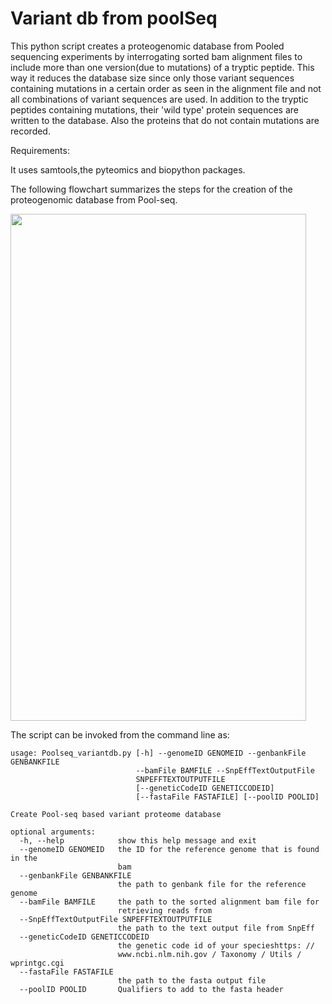 # Variant db from poolSeq

This python script creates a proteogenomic database from Pooled sequencing experiments by interrogating sorted bam alignment files to include more than one version(due to mutations)
of a tryptic peptide. This way it reduces the database size since only those variant sequences containing mutations in a certain order as seen in the alignment file and not all combinations of variant sequences are used.
In addition to the tryptic peptides containing mutations, their 'wild type' protein sequences are written to the database. Also the proteins that do not contain mutations are recorded.

Requirements:

It uses samtools,the pyteomics and biopython packages.

The following flowchart summarizes the steps for the creation of the proteogenomic database from Pool-seq.


<img src="https://github.com/RigbeGW/PoolseqVariantdb/blob/master/variantdbFlowchart.png" width="473" height="811">

The script can be invoked from the command line as:

```
usage: Poolseq_variantdb.py [-h] --genomeID GENOMEID --genbankFile GENBANKFILE
                            --bamFile BAMFILE --SnpEffTextOutputFile
                            SNPEFFTEXTOUTPUTFILE
                            [--geneticCodeID GENETICCODEID]
                            [--fastaFile FASTAFILE] [--poolID POOLID]

Create Pool-seq based variant proteome database

optional arguments:
  -h, --help            show this help message and exit
  --genomeID GENOMEID   the ID for the reference genome that is found in the
                        bam
  --genbankFile GENBANKFILE
                        the path to genbank file for the reference genome
  --bamFile BAMFILE     the path to the sorted alignment bam file for
                        retrieving reads from
  --SnpEffTextOutputFile SNPEFFTEXTOUTPUTFILE
                        the path to the text output file from SnpEff
  --geneticCodeID GENETICCODEID
                        the genetic code id of your specieshttps: //
                        www.ncbi.nlm.nih.gov / Taxonomy / Utils / wprintgc.cgi
  --fastaFile FASTAFILE
                        the path to the fasta output file
  --poolID POOLID       Qualifiers to add to the fasta header

```
